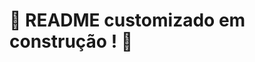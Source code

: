 # :construction: README customizado em construção ! :construction:
<!-- # Boas-vindas ao repositório do projeto `Restaurant Orders`!

Para realizar o projeto, atente-se a cada passo descrito a seguir, e se tiver qualquer dúvida, nos envie por _Slack_! #vqv 🚀

Aqui você vai encontrar os detalhes de como estruturar o desenvolvimento do seu projeto a partir deste repositório, utilizando uma branch específica e um _Pull Request_ para colocar seus códigos.

# Termos e acordos

Ao iniciar este projeto, você concorda com as diretrizes do Código de Conduta e do Manual da Pessoa Estudante da Trybe.

# Entregáveis

<details>
  <summary><strong>🤷🏽‍♀️ Como entregar</strong></summary><br />

  Para entregar o seu projeto você deverá criar um *Pull Request* neste repositório.

  Lembre-se que você pode consultar nosso conteúdo sobre [Git & GitHub](https://app.betrybe.com/learn/course/5e938f69-6e32-43b3-9685-c936530fd326/module/fc998c60-386e-46bc-83ca-4269beb17e17/section/fe827a71-3222-4b4d-a66f-ed98e09961af/day/1a530297-e176-4c79-8ed9-291ae2950540/lesson/2281eade-e2de-436e-a783-6b4108d188cc) e nosso [Blog - Git & GitHub](https://blog.betrybe.com/tecnologia/git-e-github/) sempre que precisar!
</details>

<details>
  <summary><strong>👨‍💻 O que deverá ser desenvolvido</strong></summary>
    <p>O Restaurante  🍝 🦐 Chapa Quente 🍛 🥘 precisa de você para finalizar sua ferramenta de construção de cardápios. O restaurante necessita desta ferramenta para que possa, de maneira simples, gerar seus cardápios considerando possíveis restrições alimentares e também a disponibilidade dos ingredientes em estoque. Hoje, a gestão das receitas e de estoque do restaurante acontece de forma muito ineficiente através de arquivos csv e, por essa razão, as pessoas fundadoras do estabelecimento desejam melhorar esta gestão.</p>
    <p>Um primeiro time iniciou o desenvolvimento deste projeto e já preparou uma estrutura inicial para que você possa finalizar essa construção. Assim, ao longo deste projeto você será responsável por construir testes para classes já implementadas, implementará uma nova classe para mapear os pratos e suas respectivas receitas (ingredientes e quantidades), também implementará uma classe que gerará os cardápios que devem ser mostrados para as pessoas que frequentam o estabelecimento e outra que fará a gestão de estoque dos ingredientes.</p>
    <p>Lembre-se de construir um <em>código limpo, com boa manutenção e legibilidade</em>. </p>

🚵 Habilidades exercitadas: </br>
  - Praticar o conceito de `Hashmaps` através das estruturas de dados `Dict` e `Set` do Python; </br>
  - Praticar os conhecimentos de testes de software; </br>
  - Praticar os conhecimentos de orientação a objetos. </br>

</details>

<details>
  <summary><strong>🗓 Data de Entrega</strong></summary><br />
  
  * Este projeto é `individual`;
  * Serão `2` dias de projeto;
  * Data para entrega no prazo regular: `27/06/2023 14:00`.

</details>

# Orientações
<details>
  <summary><strong>⚠️ Antes de começar a desenvolver</strong></summary><br />

  1. Clone o repositório

  - Use o comando: `git clone git@github.com:tryber/sd-025-b-restaurant-orders.git`.
  - Entre na pasta do repositório que você acabou de clonar:
    - `cd sd-025-b-restaurant-orders`

  2. Crie o ambiente virtual para o projeto

  - `python3 -m venv .venv && source .venv/bin/activate`

  3. Instale as dependências

  - `python3 -m pip install -r dev-requirements.txt`
  
  4. Crie uma branch a partir da branch `main`

  - Verifique que você está na branch `main`
    - Exemplo: `git branch`
  - Se não estiver, mude para a branch `main`
    - Exemplo: `git checkout main`
  - Crie uma branch à qual você vai submeter os `commits` do seu projeto
    - Você deve criar uma branch no seguinte formato: `nome-de-usuario-nome-do-projeto`
    - Exemplo: `git checkout -b joaozinho-sd-025-b-restaurant-orders`

  5. Adicione as mudanças ao _stage_ do Git e faça um `commit`

  - Verifique que as mudanças ainda não estão no _stage_
    - Exemplo: `git status` (deve aparecer listada a pasta _joaozinho_ em vermelho)
  - Adicione o novo arquivo ao _stage_ do Git
    - Exemplo:
      - `git add .` (adicionando todas as mudanças - _que estavam em vermelho_ - ao stage do Git)
      - `git status` (deve aparecer listado o arquivo _joaozinho/README.md_ em verde)
  - Faça o `commit` inicial
    - Exemplo:
      - `git commit -m 'iniciando o projeto x'` (fazendo o primeiro commit)
      - `git status` (deve aparecer uma mensagem tipo _nothing to commit_ )

  6. Adicione a sua branch com o novo `commit` ao repositório remoto

  - Usando o exemplo anterior: `git push -u origin joaozinho-sd-025-b-restaurant-orders`

  7. Crie um novo `Pull Request` _(PR)_

  - Vá até a página de _Pull Requests_ do [repositório no GitHub](https://github.com/tryber/sd-025-b-restaurant-orders/pulls)
  - Clique no botão verde _"New pull request"_
  - Clique na caixa de seleção _"Compare"_ e escolha a sua branch **com atenção**
  - Coloque um título para a sua _Pull Request_
    - Exemplo: _"Cria tela de busca"_
  - Clique no botão verde _"Create pull request"_
  - Adicione uma descrição para o _Pull Request_ e clique no botão verde _"Create pull request"_
  - **Não se preocupe em preencher mais nada por enquanto!**
  - Volte até a [página de _Pull Requests_ do repositório](https://github.com/tryber/sd-025-b-restaurant-orders/pulls) e confira que o seu _Pull Request_ está criado

</details>

<details>
  <summary><strong>⌨️ Durante o desenvolvimento</strong></summary><br />

  - Faça `commits` das alterações que você fizer no código regularmente

  - Lembre-se de sempre após um (ou alguns) `commits` atualizar o repositório remoto

  - Os comandos que você utilizará com mais frequência são:
    1. `git status` _(para verificar o que está em vermelho - fora do stage - e o que está em verde - no stage)_
    2. `git add` _(para adicionar arquivos ao stage do Git)_
    3. `git commit` _(para criar um commit com os arquivos que estão no stage do Git)_
    4. `git push -u origin nome-da-branch` _(para enviar o commit para o repositório remoto na primeira vez que fizer o `push` de uma nova branch)_
    5. `git push` _(para enviar o commit para o repositório remoto após o passo anterior)_

</details>

<details>
  <summary><strong>🧱 Estrutura do Projeto</strong></summary><br />

  No diretório `src/` você vai encontrar os principais arquivos do projeto, alguns deles já se encontram implementados e outros irão requerer que você os implemente. 

  No diretório `data/` você vai encontrar os arquivos csv que eram utilizados pelas pessoas fundadoras do restaurante para a gestão antiga, eles serão muito importantes para o seu desenvolvimento.

  Este repositório já contém um _template_ com a estrutura de diretórios e arquivos, tanto de código quanto de teste criados. Veja abaixo:

  ```tree
.
├── data
│   ├──🔸 inventory_base_data.csv
│   └──🔸 menu_base_data.csv
├── src
│   ├──🔸 __init__.py
│   ├──🔸 app.py
│   ├── models
│   │   ├──🔸 __init__.py
│   │   ├──🔸 dish.py
│   │   └──🔸 ingredient.py
│   └── services
│       ├──🔸 __init__.py
│       ├──🔹 inventory_control.py
│       ├──🔹 menu_builder.py
│       └──🔹 menu_data.py
├── tests
│   ├──🔸 __init__.py
│   ├──🔸 conftest.py
│   ├── dish
│   │   ├──🔸 __init__.py
│   │   ├──🔸 conftest.py
│   │   ├──🔸 mocks.py
│   │   └──🔹 test_dish.py
│   ├── ingredient
│   │   ├──🔸 __init__.py
│   │   ├──🔸 conftest.py
│   │   ├──🔸 mocks.py
│   │   └──🔹 test_ingredient.py
│   ├──🔸 ingredients.py
│   ├── mocks
│   │   ├──🔸 inventory_base_data.csv
│   │   ├──🔸 inventory_base_data_2.csv
│   │   └──🔸 menu_base_data.csv
│   ├──🔸 test_app.py
│   ├──🔸 test_inventory_control.py
│   ├──🔸 test_menu_builder.py
│   └──🔸 test_menu_data.py
├──🔸 README.md
├──🔸 dev-requirements.txt
├──🔸 pyproject.toml
├──🔸 requirements.txt
├──🔸 setup.cfg
├──🔸 setup.py
├──🔸 trybe-filter-repo.sh
└──🔸 trybe.yml

Legenda:
  🔸 Arquivos que não podem ser alterados.
  🔹 Arquivos a serem alterados para realizar os requisitos.
```

  Na estrutura deste _template_, você deve implementar as classes e métodos necessários. Novos arquivos e funções podem ser criados conforme a necessidade da sua implementação, porém não remova arquivos já existentes.
</details>

<details>
  <summary><strong>🎛 Linter</strong></summary><br />

  Para garantir a qualidade do código, vamos utilizar neste projeto o linter `Flake8`.
  Assim o código estará alinhado com as boas práticas de desenvolvimento, sendo mais legível
  e de fácil manutenção! Para rodá-lo localmente no projeto, execute o comandos abaixo:

  ```bash
  python3 -m flake8
  ```

  ⚠️ **PULL REQUESTS COM ISSUES DE LINTER NÃO SERÃO AVALIADAS. ATENTE-SE PARA RESOLVÊ-LAS ANTES DE FINALIZAR O DESENVOLVIMENTO!** ⚠️
</details>

<details>
  <summary><strong>🏕️ Ambiente Virtual</strong></summary><br />
  O Python oferece um recurso chamado de ambiente virtual que permite sua máquina rodar, sem conflitos, diferentes tipos de projetos com diferentes versões de bibliotecas.

  1. **criar o ambiente virtual**

  ```bash
  $ python3 -m venv .venv
  ```

  2. **ativar o ambiente virtual**

  ```bash
  $ source .venv/bin/activate
  ```

  3. **instalar as dependências no ambiente virtual**

  ```bash
  $ python3 -m pip install -r dev-requirements.txt
  ```

  Com o seu ambiente virtual ativo, as dependências serão instaladas neste ambiente.
  :eyes: Caso precise desativar o ambiente virtual, execute o comando "deactivate". 
  :warning: Lembre-se de ativar novamente o ambiente virtual quando voltar a trabalhar no projeto.

  O arquivo `dev-requirements.txt` contém todas as dependências que serão utilizadas no projeto, ele está agindo como se fosse um `package.json` de um projeto `Node.js`.
</details>

<details>
  <summary><strong>🛠 Testes</strong></summary><br />

  Para executar os testes certifique-se de que você está com o ambiente virtual ativado.

  <strong>Executar os testes</strong>

  ```bash
  $ python3 -m pytest
  ```

  O arquivo `pyproject.toml` já configura corretamente o pytest. Entretanto, caso você tenha problemas com isso e queira explicitamente uma saída completa, o comando é:

  ```bash
  python3 -m pytest -s -vv
  ```

  Caso precise executar apenas um arquivo de testes basta executar o comando:

  ```bash
  python3 -m pytest tests/nomedoarquivo.py
  ```

  Caso precise executar apenas uma função de testes basta executar o comando:

  ```bash
  python3 -m pytest -k nome_da_func_de_tests
  ```

  Se desejar rodar os testes de um arquivo específico, execute com `-x nome_do_arquivo`

  ```bash
  pytest -x tests/test_jobs.py
  ```
  
  Para executar um teste específico de um arquivo, basta executar o comando:

  ```bash
  pytest -x tests/nomedoarquivo.py::test_nome_do_teste
  ```

  Se quiser saber mais sobre a instalação de dependências com `pip`, veja esse [artigo](https://medium.com/python-pandemonium/better-python-dependency-and-package-management-b5d8ea29dff1).
</details>

<details>
  <summary><strong>🤝 Depois de terminar o desenvolvimento (opcional)</strong></summary><br />

  Para sinalizar que o seu projeto está pronto para o _"Code Review"_, faça o seguinte:

  - Vá até a página **DO SEU** _Pull Request_, adicione a label de _"code-review"_ e marque seus colegas:

    - No menu à direita, clique no _link_ **"Labels"** e escolha a _label_ **code-review**;

    - No menu à direita, clique no _link_ **"Assignees"** e escolha **o seu usuário**;

    - No menu à direita, clique no _link_ **"Reviewers"** e digite `students`, selecione o time `tryber/students-sd-025-b`.

  Caso tenha alguma dúvida, veja o [video explicativo](https://vimeo.com/362189205).

</details>

<details>
  <summary><strong>🕵🏿 Revisando um pull request</strong></summary><br />

  Use o conteúdo sobre [Code Review](https://app.betrybe.com/learn/course/5e938f69-6e32-43b3-9685-c936530fd326/module/f04cdb21-382e-4588-8950-3b1a29afd2dd/section/b3af2f05-08e5-4b4a-9667-6f5f729c351d/lesson/36268865-fc46-40c7-92bf-cbded9af9006/) para te ajudar a revisar os _Pull Requests_.
</details>

<details>
  <summary><strong>🗣 Nos dê feedbacks sobre o projeto!</strong></summary><br />

Ao finalizar e submeter o projeto, não se esqueça de avaliar sua experiência preenchendo o formulário. 
**Leva menos de 3 minutos!**

[FORMULÁRIO DE AVALIAÇÃO DE PROJETO](https://be-trybe.typeform.com/to/ZTeR4IbH#cohort_hidden=CH25-B&template=betrybe/sd-0x-restaurant-orders)

</details>

<details>
  <summary><strong>🗂 Compartilhe seu portfólio!</strong></summary><br />

  Agora que você finalizou os requisitos, chegou a hora de mostrar ao mundo que você aprendeu algo novo! 🚀

  Siga esse [**guia que preparamos com carinho**](https://app.betrybe.com/learn/course/5e938f69-6e32-43b3-9685-c936530fd326/module/a3cac6d2-5060-445d-81f4-ea33451d8ea4/section/d4f5e97a-ca66-4e28-945d-9dd5c4282085/day/eff12025-1627-42c6-953d-238e9222c8ff/lesson/49cb103b-9e08-4ad5-af17-d423a624285a) para disponibilizar o projeto finalizado no seu GitHub pessoal.

  Esse passo é super importante para ganhar mais visibilidade no mercado de trabalho, mas também é útil para manter um back-up do seu trabalho.

  E você sabia que o LinkedIn é a principal rede social profissional e compartilhar o seu aprendizado lá é muito importante para quem deseja construir uma carreira de sucesso? Compartilhe esse projeto no seu LinkedIn, marque o perfil da Trybe (@trybe) e mostre para a sua rede toda a sua evolução.

</details>

# Requisitos obrigatórios

## 1 - Testando classes já implementadas parte 1

> Implemente testes para a classe `Ingredient`, que se encontra no módulo `src/models/ingredient.py`.

Antes de você começar a trabalhar neste projeto, uma equipe contratada pelo Restaurante  🍝 🦐 Chapa Quente 🍛 🥘  fez a implementação de algumas das classes que serão usadas ao longo do seu desenvolvimento, contudo, a equipe não implementou os testes para estas mesmas classes e cabe a você implementá-los.

A primeira das classes implementadas é a `Ingredient` que representa os ingredientes, um objeto desta classe contém o nome e restrições alimentares do ingrediente como atributos.

A classe já possui alguns métodos mágicos já implementados que garantem funcionalidades específicas. Os métodos já implementados são: `__repr__`, `__eq__` e `__hash__`.

### Implementação

Escreva os testes para a classe `Ingredient` no arquivo `tests/ingredient/test_ingredient.py`. Seus testes devem garantir que:

- a classe pode ser instanciada corretamente de acordo com a assinatura esperada;
- o atributo conjunto `restrictions` é populado como esperado;
- o método mágico `__repr__` funcione como esperado;
- o método mágico `__eq__` funcione como esperado;
- o método mágico `__hash__` funcione como esperado.

</br>
<details>
  <summary>
    <b>🤖 Clique aqui para ver o que será verificado pelo avaliador.</b>
  </summary>

- 1.1 - Será validado que seu teste falha caso a classe retorne hashes diferentes para dois ingredientes iguais;

- 1.2 - Será validado que seu teste falha caso a classe retorne hashes iguais para dois ingredientes diferentes;

- 1.3 - Será validado que seu teste falha caso a comparação de igualdade de dois ingredientes iguais (ou de um ingrediente com ele mesmo) seja falsa;

- 1.4 - Será validado que seu teste falha caso a comparação de igualdade de dois ingredientes diferentes seja verdadeira;

- 1.5 - Será validado que seu teste falha caso a implementação do método `__repr__` retorne um valor inadequado.

- 1.6 - Será validado que seu teste falha caso o atributo `name` de um ingrediente seja diferente que o passado ao construtor.

- 1.7 - Será validado que seu teste falha caso o atributo `restrictions` de um ingrediente não contenha os valores corretos para o alimento passado.

- 1.8 - Será validado que seu teste passa com a implementação correta da classe `Ingredient`.

</details>
</br>

<details>
  <summary>
    <b>📌Como seu teste é avaliado</b>
  </summary>

  <br>

  O <strong>teste da Trybe</strong> irá avaliar se o <strong>seu teste</strong> está passando conforme o objetivo proposto, além disso, confirmará que seu teste falha em alguns casos em que deveria falhar.

  Para estes testes, em que esperemos a falha, o requisito será aprovado quando a resposta do Pytest for <code>XFAIL(Expected Fail)</code>, ao invés de <code>PASSED</code>.

</details>
</br>

## 2 - Testando classes já implementadas parte 2

> Implemente testes para a classe `Dish`, que se encontra no módulo `src/models/dish.py`.

A outra classe a ser testada é a `Dish`, que representa um prato do cardápio. Uma instância desta classe possui atributos representando o nome, o preço e a receita do prato.

Tal como a classe `Ingredient`, a classe `Dish` já possui alguns métodos já implementados: `add_ingredient_dependency`, `get_restrictions`, `get_ingredients`, `__repr__`, `__eq__` e `__hash__`.

### Implementação

Escreva os testes para a classe `Dish` no arquivo `tests/dish/test_dish.py`. Seus testes devem garantir que:

- a classe pode ser instanciada corretamente de acordo com a assinatura esperada;
- os métodos da classe, inclusive os métodos mágicos, funcionem como esperado;
- o dicionário de receita do prato devolve a quantidade correta de um ingrediente;
- são levantados erros ao criar pratos inválidos;

</br>
<details>
  <summary>
    <b>🤖 Clique aqui para ver o que será verificado pelo avaliador.</b>
  </summary>

- 2.1 - Será validado que seu teste falha caso o atributo `name` de um prato seja diferente que o passado ao construtor.

- 2.2 - Será validado que seu teste falha caso os hashes de dois pratos iguais sejam diferentes;

- 2.3 - Será validado que seu teste falha caso os hashes de dois pratos diferentes sejam iguais;

- 2.4 - Será validado que seu teste falha caso a comparação de igualdade de dois pratos iguais (ou de um prato com ele mesmo) seja falsa;

- 2.5 - Será validado que seu teste falha caso a comparação de igualdade de dois pratos diferentes seja verdadeira;

- 2.6 - Será validado que seu teste falha caso a implementação do método `__repr__` retorne um valor inadequado;

- 2.7 - Será validado que seu teste falha caso um `TypeError` não seja levantado ao criar um prato com um valor de tipo inválido;

- 2.8 - Será validado que seu teste falha caso um `ValueError` não seja levantado ao criar um prato com um valor inválido;

- 2.9 - Será validado que seu teste falha caso o acesso a um valor do atributo `recipe`, ao ser indexado com um ingrediente válido retorne uma quantidade inválida (dica: use o método `get` do dicionário, por exemplo `dish.recipe.get(ingredient)`);

- 2.10 - Será validado que seu teste falha caso o método `get_restrictions` retorne um set de restrições diferente do esperado;

- 2.11 - Será validado que seu teste falha caso o método `get_ingredients` retorne um set de ingredientes diferente do esperado;

- 2.12 - Será validado que seu teste passa com a implementação correta da classe `Dish`.

</details>
</br>

<details>
  <summary>
    <b>📌Como seu teste é avaliado</b>
  </summary>

  <br>

  O <strong>teste da Trybe</strong> irá avaliar se o <strong>seu teste</strong> está passando conforme o objetivo proposto, além disso, confirmará que seu teste falha em alguns casos em que deveria falhar.

  Para estes testes, em que esperemos a falha, o requisito será aprovado quando a resposta do Pytest for <code>XFAIL(Expected Fail)</code>, ao invés de <code>PASSED</code>.

</details>
</br>

## 3 - Mapeamento Pratos <> Ingredientes

> Implemente a classe `MenuData` que fará todo o mapeamento de pratos e ingredientes baseado nos arquivo csv disponibilizado. Ela se encontra no módulo `src/services/menu_data.py`.

Hoje, a gestão de pratos e receitas do Restaurante  🍝 🦐 Chapa Quente 🍛 🥘 é feita por meio de um arquivo csv. Em cada linha deste arquivo há o nome do prato, seu preço no cardápio, um dos ingredientes que o compõe e a quantidade necessária daquele ingrediente na receita. Essa organização faz com que um único prato seja representado por múltiplas linhas no mesmo arquivo.

Sua tarefa é implementar uma classe que fará a leitura do arquivo csv mencionado e fará o relacionamento do prato do cardápio com sua respectiva receita, isto é, ingrediente e quantidade. Vale lembrar que já existem classes implementadas para os pratos (`Dish`) e os ingredientes (`Ingredient`). Além disso, a classe que você vai implementar precisa conter um atributo `dishes`, que deverá ser um _set_ que liste todos os pratos presentes no arquivo csv.

### Implementação

Implemente a classe `MenuData` no arquivo `src/services/menu_data.py`.  
O teste utiliza o [arquivo de mock `tests/mocks/menu_base_data.csv`](./tests/mocks/menu_base_data.csv).

Ao longo da sua implementação você deve garantir que:

- a classe, ao ser instanciada, recebe o caminho para o arquivo csv no parâmetro `source_path`;

- a classe fará a leitura do arquivo csv e baseado em seu conteúdo fará as devidas instanciações de pratos e ingredientes;

- a classe contenha o atributo `dishes` que deverá ser um _set_ com todos os pratos devidamente instanciados;

- cada um dos pratos contenha sua respectiva receita, isto é, seus ingredientes e quantidades, bem como seu preço.


<details>
  <summary>
    <b>🤖 Clique aqui para ver o que será verificado pelo avaliador.</b>
  </summary>

- 3.1 - O tamanho do _set_ `menu_data.dishes` está correto;

- 3.2 - O _set_ `menu_data.dishes` possui os pratos corretos (com base no método de comparação dos pratos `Dish.__eq__`);

- 3.3 - A quantidade de ingredientes diferentes presentes nos pratos em `menu_data.dishes` está correta;

- 3.4 - A quantidade de cada ingrediente de cada prato presente em `menu_data.dishes` está correta.

</details>

---

## 4 - Geração dos cardápios

Atualmente o cardápio do Restaurante 🍝 🦐 Chapa Quente 🍛 🥘 tem estrutura fixa e, apesar disso não ser um problema, as pessoas fundadoras do estabelecimento desejavam que este cardápio fosse dinâmico, isso porque muitas das pessoas que frequentam o restaurante possuem restrições alimentares, e seria ideal mostrar-lhes o cardápio contendo apenas os pratos que possam comer.

Com este objetivo, a equipe que trabalhou no projeto antes de você começou a implementação de uma classe que interagisse ao mesmo tempo com o cardápio e com o estoque, e que ainda pudesse exibir os pratos do cardápio de acordo com uma determinada restrição alimentar. Sua tarefa neste requisito é fazer a implementação do método que mostrará os cardápios evitando os pratos com determinada restrição alimentar.

### Implementação

Você deve implementar o método `get_main_menu` dentro da classe `MenuBuilder` que se encontra no arquivo `src/services/menu_builder.py`. O método tem como parâmetro opcional uma restrição que deve ser levada em conta na hora de gerar o cardápio.

Seguindo a assinatura do método que foi deixada pela equipe anterior, o retorno deste método deve ser do tipo `List[Dict]`. Assim, é necessário que o método retorne uma lista de dicionários que contenham as chaves `dish_name`, `ingredients`, `price` e `restrictions` que se referem, respectivamente, ao **nome** do prato, **ingredientes** que o compõem, seu **preço** no cardápio e **restrições** daquele mesmo prato.

Ao longo de sua implementação você deve garantir que:

- a classe possa ser instanciada corretamente;

- o método `get_main_menu` retorna uma lista de dicionários com o cardápio completo quando não é passado nenhum parâmetro;

- o método `get_main_menu` retorna uma lista de dicionários com o cardápio correto respeitando a restrição alimentar passada como parâmetro;

<br>
<details>
  <summary>
    <b>🤖 Clique aqui para ver o que será verificado pelo avaliador.</b>
  </summary>

- 4.1 - O método `get_main_menu` retorna uma lista de dicionários;

- 4.2 - A lista retornada possui dicionários com as chaves `dish_name`, `ingredients`, `price` e `restrictions`;

- 4.3 - A lista retornada possui todos os pratos do arquivo do banco de dados quando o método for chamado sem especificar uma restrição;

- 4.4 - A lista retornada possui os pratos corretos quando chamado com uma restrição específica;

- 4.5 - A lista retornada não possui pratos incorretos quando chamado com uma restrição específica.

</details>
<br>


# Requisitos bônus:

## 5 - Estoque de ingredientes

A gestão de estoque do Restaurante 🍝 🦐 Chapa Quente 🍛 🥘 também é feita por meio de um arquivo csv. Para o controle de estoque é usado um arquivo em que cada uma das linhas contém um ingrediente e sua respectiva quantidade inicial no estoque. Seu objetivo neste requisito é finalizar o desenvolvimento da classe que fará o controle do estoque de ingredientes.

Assim como no requisito anterior, o time que trabalhou antes de você no projeto já iniciou a implementação da classe e cabe a você finalizar esta implementação. Você deve implementar dois métodos para a classe: `check_recipe_availability` e `consume_recipe`.

O primeiro dos métodos (`check_recipe_availability`) deve checar se a receita passada como parâmetro está ou não disponível para consumo, para isso, deve retornar `False` caso um ingrediente da receita não exista no estoque ou caso não exista quantidade suficiente destes ingredientes em estoque e `True`  caso o prato esteja disponível para consumo.

O segundo método (`consume_recipe`) também recebe uma receita como parâmetro, mas deve subtrair a quantidade de ingredientes usados na receita do total disponível em estoque. Vale lembrar que a subtração só deve acontecer caso a receita esteja disponível para consumo, caso contrário, deverá ser levantada uma exceção `ValueError`.

### Implementação

A classe `InventoryMapping` se encontra no arquivo `src/services/inventory_control.py`, nela você deverá implementar os métodos `check_recipe_availability` e `consume_recipe`. Ao longo da sua implementação você deve garantir que:

- A classe possa ser devidamente instanciada;

- o método `check_recipe_availability` retorna `True` caso a receita esteja disponível para consumo e `False` caso contrário;

- o método `consume_recipe` subtrai os ingredientes da receita do total disponível em estoque caso a receita esteja disponível para consumo e levanta uma exceção `ValueError` caso contrário.

<details>
  <summary>
    <b>🤖 Clique aqui para ver o que será verificado pelo avaliador.</b>
  </summary>

- 5.1 - Valida o funcionamento do método `check_recipe_availability`;
    - 5.1.1 - O método retorna `True` se a receita pode ser feita usando os ingredientes disponíveis (mas não mais do que o disponível). O teste roda para cada um dos ingredientes do arquivo do banco de dados.
    - 5.1.2 - O método retorna `False` se a receita usa mais de algum ingrediente do que o que está disponível. O teste roda para cada um dos ingredientes do arquivo do banco de dados
- 5.2 - Valida o funcionamento do método `consume_recipe`;
    - 5.2.1 - O método retorna `None` ao consumir uma receita disponível e, não havendo nenhum erro, o inventário é atualizado conforme a receita consumida. O teste roda com várias receitas disponíveis.
    - 5.2.2 - O método levanta um `ValueError` ao tentar consumir uma receita indisponível. O teste roda com várias receitas indisponíveis, incluindo uma que só fica indisponível após uma que estava disponível ser consumida corretamente.

</details>

## 6 - Cardápios baseados no estoque 

Com a implementação que foi feita até o momento, o método gerador de cardápios, `get_main_menu`, considera apenas as restrições alimentares para fazer a geração do cardápio com os pratos que as pessoas podem comer. Isso ainda é um problema, dado que ainda não é feita a verificação se os ingredientes do prato estão disponíveis em estoque.

Sua tarefa neste requisito é complementar a implementação do método `get_main_menu` para considerar a disponibilidade em estoque dos ingredientes do prato além das restrições alimentares. Assim, o Restaurante 🍝 🦐 Chapa Quente 🍛 🥘 possuirá a ferramenta capaz de gerar cardápios dinâmicos considerando restrições alimentares e disponibilidade em estoque.

<br>

### Implementação

Você deve complementar a implementação do método `get_main_menu`, feito no requisito 4. O método agora precisa considerar também a disponibilidade em estoque dos ingredientes dos pratos. Use a classe implementada no requisito anterior, `InventoryMapping`, para ter acesso a informações do estoque.

Ao longo de sua implementação você deve garantir que:

- o método `get_main_menu` retorna uma lista de dicionários com o cardápio completo caso não exista restrição e todos os ingredientes estiverem disponíveis;

- o método `get_main_menu` retorna uma lista de dicionários com os cardápios corretos respeitando a restrição alimentar passada como parâmetro e também a disponibilidade de ingredientes no estoque;

<br>
<details>
  <summary>
    <b>🤖 Clique aqui para ver o que será verificado pelo avaliador.</b>
  </summary>

- Os testes dos requisitos 4.3 e 4.4 passando são pré-requisitos para o teste do requisito 6 rodar.

- 6 - O método `get_main_menu` retorna uma lista vazia quando o estoque não possui os ingredientes necessários para a confecção dos pratos.

</details>
<br>

<details>
  <summary>
    <b>👀 De olho na dica - Como rodar a aplicação?</b>
  </summary>

Para ver a aplicação rodando com as funcionalidades que você implementou, use o comando a seguir:

```bash
python3 -m uvicorn app:app
```

Acesse a rota `/docs` para ver a [documentação](http://127.0.0.1:8000/docs) gerada pelo FastAPI!

</details>

-->
